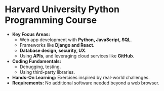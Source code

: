 # Harvard University Python Programming Course

- **Key Focus Areas:**
  - Web app development with **Python, JavaScript, SQL**.
  - Frameworks like **Django and React**.
  - **Database design, security, UX**.
  - Using **APIs**, and leveraging cloud services like **GitHub**.
- **Coding Fundamentals:**
  - Debugging, testing.
  - Using third-party libraries.
- **Hands-On Learning:** Exercises inspired by real-world challenges.
- **Requirements:** No additional software needed beyond a web browser.
